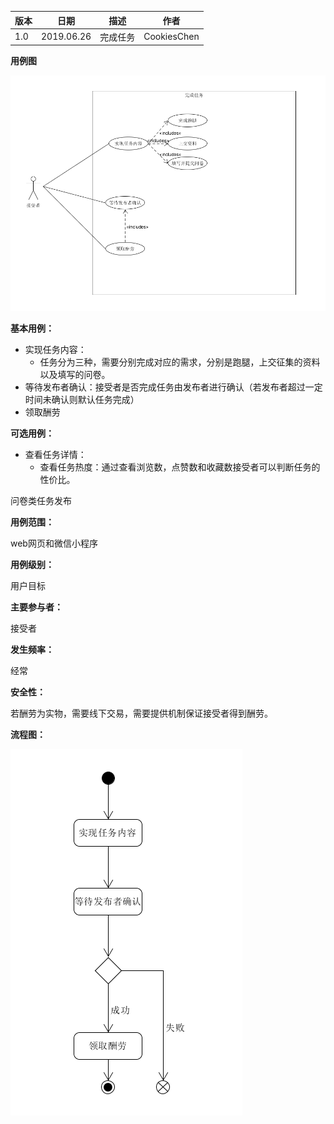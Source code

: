 | 版本 | 日期       | 描述     | 作者        |
| ---- | ---------- | -------- | ----------- |
| 1.0  | 2019.06.26 | 完成任务 | CookiesChen |

**用例图**

![1561558840261](img/1561558840261.png)

**基本用例：**

- 实现任务内容：
  - 任务分为三种，需要分别完成对应的需求，分别是跑腿，上交征集的资料以及填写的问卷。
- 等待发布者确认：接受者是否完成任务由发布者进行确认（若发布者超过一定时间未确认则默认任务完成）
- 领取酬劳

**可选用例：**

- 查看任务详情：
  - 查看任务热度：通过查看浏览数，点赞数和收藏数接受者可以判断任务的性价比。

问卷类任务发布

**用例范围：**

web网页和微信小程序

**用例级别：**

用户目标

**主要参与者：**

接受者

**发生频率：**

经常

**安全性：**

若酬劳为实物，需要线下交易，需要提供机制保证接受者得到酬劳。

**流程图：**

![1561561563049](img/1561561563049.png)